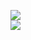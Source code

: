 [![](https://img.shields.io/badge/Made%20With-Github%20Spray-lightgrey.svg?style=for-the-badge&logo=github)](https://github.com/Annihil/github-spray#21456)  
[![](https://i.imgur.com/2DrTn0Z.gif)](https://github.com/Annihil/github-spray)
